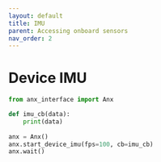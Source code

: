 ```yaml
---
layout: default
title: IMU
parent: Accessing onboard sensors
nav_order: 2
---
```


# Device IMU

```python
from anx_interface import Anx

def imu_cb(data):
    print(data)
    
anx = Anx()
anx.start_device_imu(fps=100, cb=imu_cb)
anx.wait()
```
